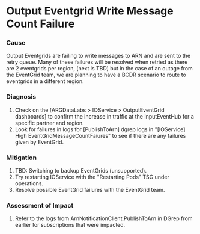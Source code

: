 # Output Eventgrid Write Message Count Failure

### Cause
Output Eventgrids are failing to write messages to ARN and are sent to the retry queue. Many of these failures will be resolved when retried as there are 2 eventgrids per region, (next is TBD) but in the case of an outage from the EventGrid team, we are planning to have a BCDR scenario to route to eventgrids in a different region.

### Diagnosis
1. Check on the [ARGDataLabs > IOService > OutputEventGrid dashboards] to confirm the increase in traffic at the InputEventHub for a specific partner and region.
2. Look for failures in logs for [PublishToArn] dgrep logs in "[IOService] High EventGridMessageCountFaiures" to see if there are any failures given by EventGrid.

### Mitigation

1. TBD: Switching to backup EventGrids (unsupported).
2. Try restarting IOService with the "Restarting Pods" TSG under operations.
3. Resolve possible EventGrid failures with the EventGrid team.

### Assessment of Impact
1. Refer to the logs from ArnNotificationClient.PublishToArn in DGrep from earlier for subscriptions that were impacted.
